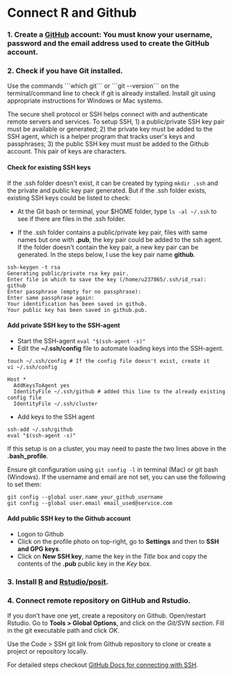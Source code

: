 
# Connect R and Github

### 1. Create a [GitHub](https://github.com/) account: You must know your username, password and the email address used to create the GitHub account.

### 2. Check if you have Git installed.

<p>
Use the commands ```which git``` or ```git --version``` on the terminal/command line to check if git is already installed. Install git using appropriate instructions for Windows or Mac systems.

The secure shell protocol or SSH helps connect with and authenticate remote servers and services. To setup SSH, 1) a public/private SSH key pair must be available or generated; 2) the private key must be added to the SSH agent, which is a helper program that tracks user's keys and passphrases; 3) the public SSH key must must be added to the Github account. This pair of keys are characters.

#### Check for existing SSH keys

If the .ssh folder doesn't exist, it can be created by typing `mkdir .ssh` and the private and public key pair generated. But if the .ssh folder exists, existing SSH keys could be listed to check: 

+ At the Git bash or terminal, your $HOME folder, type `ls -al ~/.ssh` to see if there are files in the .ssh folder.

+ If the .ssh folder contains a public/private key pair, files with same names but one with **.pub**, the key pair could be added to the ssh agent. If the folder doesn't contain the key pair, a new key pair can be generated. In the steps below, I use the key pair name **github**.

```
ssh-keygen -t rsa
Generating public/private rsa key pair.
Enter file in which to save the key (/home/u237865/.ssh/id_rsa): github
Enter passphrase (empty for no passphrase): 
Enter same passphrase again: 
Your identification has been saved in github.
Your public key has been saved in github.pub.
```

#### Add private SSH key to the SSH-agent

+ Start the SSH-agent `eval "$(ssh-agent -s)"`
+ Edit the **~/.ssh/config** file to automate loading keys into the SSH-agent. 
```
touch ~/.ssh/config # If the config file doesn't exist, create it
vi ~/.ssh/config

Host *
  AddKeysToAgent yes
  IdentityFile ~/.ssh/github # added this line to the already existing config file
  IdentityFile ~/.ssh/cluster
```
+ Add keys to the SSH agent
```
ssh-add ~/.ssh/github
eval "$(ssh-agent -s)"
```

If this setup is on a cluster, you may need to paste the two lines above in the **.bash_profile**.

Ensure git configuration using ```git config -l``` in terminal (Mac) or git bash (Windows). If the username and email are not set, you can use the following to set them:

```
git config --global user.name your_github_username
git config --global user.email email_used@service.com
```

#### Add public SSH key to the Github account
+ Logon to Github
+ Click on the profile photo on top-right, go to **Settings** and then to **SSH and GPG keys**.
+ Click on **New SSH key**, name the key in the *Title* box and copy the contents of the **.pub** public key in the *Key* box.

### 3. Install [R](https://www.r-project.org/) and [Rstudio/posit](https://posit.co/).

### 4. Connect remote repository on GitHub and Rstudio.

If you don't have one yet, create a repository on Github. Open/restart Rstudio. Go to **Tools > Global Options**, and click on the *Git/SVN section*. Fill in the git executable path and click *OK*.


Use the Code > SSH git link from Github repository to clone or create a project or repository locally.

For detailed steps checkout [GitHub Docs for connecting with SSH](https://docs.github.com/en/authentication/connecting-to-github-with-ssh).


